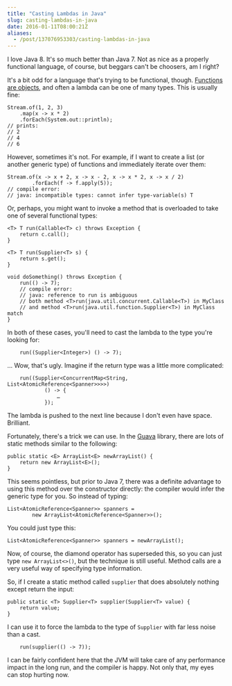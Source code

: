```yaml
---
title: "Casting Lambdas in Java"
slug: casting-lambdas-in-java
date: 2016-01-11T08:00:21Z
aliases:
  - /post/137076953303/casting-lambdas-in-java
---
```


I love Java 8. It's so much better than Java 7. Not as nice as a properly functional language, of course, but beggars can't be choosers, am I right?

It's a bit odd for a language that's trying to be functional, though. [Functions are objects][functions are objects: the other point of view], and often a lambda can be one of many types. This is usually fine:

    Stream.of(1, 2, 3)
        .map(x -> x * 2)
        .forEach(System.out::println);
    // prints:
    // 2
    // 4
    // 6

<!--more-->

However, sometimes it's not. For example, if I want to create a list (or another generic type) of functions and immediately iterate over them:

    Stream.of(x -> x + 2, x -> x - 2, x -> x * 2, x -> x / 2)
            .forEach(f -> f.apply(5));
    // compile error:
    // java: incompatible types: cannot infer type-variable(s) T

Or, perhaps, you might want to invoke a method that is overloaded to take one of several functional types:

    <T> T run(Callable<T> c) throws Exception {
        return c.call();
    }

    <T> T run(Supplier<T> s) {
        return s.get();
    }

    void doSomething() throws Exception {
        run(() -> 7);
        // compile error:
        // java: reference to run is ambiguous
        // both method <T>run(java.util.concurrent.Callable<T>) in MyClass
        // and method <T>run(java.util.function.Supplier<T>) in MyClass match
    }

In both of these cases, you'll need to cast the lambda to the type you're looking for:

        run((Supplier<Integer>) () -> 7);

… Wow, that's ugly. Imagine if the return type was a little more complicated:

        run((Supplier<ConcurrentMap<String, List<AtomicReference<Spanner>>>>)
                () -> {
                    …
                });

The lambda is pushed to the next line because I don't even have space. Brilliant.

Fortunately, there's a trick we can use. In the [Guava][] library, there are lots of static methods similar to the following:

    public static <E> ArrayList<E> newArrayList() {
        return new ArrayList<E>();
    }

This seems pointless, but prior to Java 7, there was a definite advantage to using this method over the constructor directly: the compiler would infer the generic type for you. So instead of typing:

    List<AtomicReference<Spanner>> spanners =
            new ArrayList<AtomicReference<Spanner>>();

You could just type this:

    List<AtomicReference<Spanner>> spanners = newArrayList();

Now, of course, the diamond operator has superseded this, so you can just type `new ArrayList<>()`, but the technique is still useful. Method calls are a very useful way of specifying type information.

So, if I create a static method called `supplier` that does absolutely nothing except return the input:

    public static <T> Supplier<T> supplier(Supplier<T> value) {
        return value;
    }

I can use it to force the lambda to the type of `Supplier` with far less noise than a cast.

        run(supplier(() -> 7));

I can be fairly confident here that the JVM will take care of any performance impact in the long run, and the compiler is happy. Not only that, my eyes can stop hurting now.

[functions are objects: the other point of view]: http://monospacedmonologues.com/post/58923319303/functions-are-objects-the-other-point-of-view
[guava]: https://github.com/google/guava
